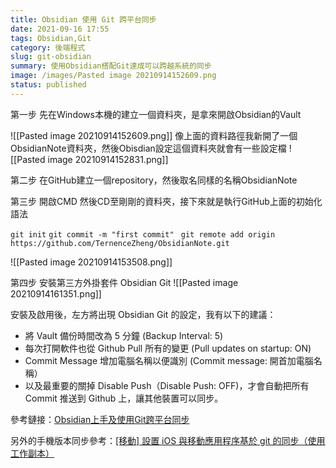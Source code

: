 ```yaml
---
title: Obsidian 使用 Git 跨平台同步
date: 2021-09-16 17:55
tags: Obsidian,Git
category: 後端程式
slug: git-obsidian
summary: 使用Obsidian搭配Git達成可以跨越系統的同步
image: /images/Pasted image 20210914152609.png
status: published
---
```


第一步
先在Windows本機的建立一個資料夾，是拿來開啟Obsidian的Vault

![[Pasted image 20210914152609.png]]
像上面的資料路徑我新開了一個 ObsidianNote資料夾，然後Obisdian設定這個資料夾就會有一些設定檔
![[Pasted image 20210914152831.png]]

第二步
在GitHub建立一個repository，然後取名同樣的名稱ObsidianNote

第三步
開啟CMD 然後CD至剛剛的資料夾，接下來就是執行GitHub上面的初始化語法

``` git init ```
``git commit -m "first commit" ``
``git remote add origin https://github.com/TernenceZheng/ObsidianNote.git``

![[Pasted image 20210914153508.png]]


第四步
安裝第三方外掛套件 Obsidian Git
![[Pasted image 20210914161351.png]]

安裝及啟用後，左方將出現 Obsidian Git 的設定，我有以下的建議：

- 將 Vault 備份時間改為 5 分鐘 (Backup Interval: 5)
- 每次打開軟件也從 Github Pull 所有的變更 (Pull updates on startup: ON)
- Commit Message 增加電腦名稱以便識別 (Commit message: 開首加電腦名稱）
- 以及最重要的關掉 Disable Push（Disable Push: OFF)，才會自動把所有 Commit 推送到 Github 上，讓其他裝置可以同步。





參考鏈接：[Obsidian上手及使用Git跨平台同步](https://notes.desktopofsamuel.com/posts/Obsidian%E4%B8%8A%E6%89%8B%E5%8F%8A%E4%BD%BF%E7%94%A8Git%E8%B7%A8%E5%B9%B3%E5%8F%B0%E5%90%8C%E6%AD%A5/)

另外的手機版本同步參考：[[移動] 設置 iOS 與移動應用程序基於 git 的同步（使用工作副本）](https://forum.obsidian.md/t/mobile-setting-up-ios-git-based-syncing-with-mobile-app-using-working-copy/16499)
